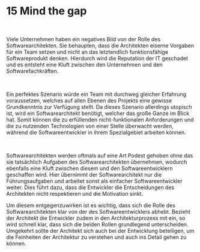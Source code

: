 15 Mind the gap
===============

 

Viele Unternehmen haben ein negatives Bild von der Rolle des
Softwarearchitekten. Sie behaupten, dass die Architekten eiserne Vorgaben für
ein Team setzen und nicht an das letztendlich funktionsfähige Softwareprodukt
denken. Hierdurch wird die Reputation der IT geschadet und es entsteht eine
Kluft zwischen den Unternehmen und den Softwarefachkräften.

 

Ein perfektes Szenario würde ein Team mit durchweg gleicher Erfahrung
voraussetzen, welches auf allen Ebenen des Projekts eine gewisse Grundkenntnis
zur Verfügung stellt. Da dieses Szenario allerdings utopisch ist, wird ein
Softwarearchitekt benötigt, welcher das große Ganze im Blick hat. Somit können
die zu erfüllenden nicht-funktionalen Anforderungen und die zu nutzenden
Technologien von einer Stelle überwacht werden, während die Softwareentwickler
in ihrem Spezialgebiet arbeiten können.

 

Softwarearchitekten werden oftmals auf eine Art Podest gehoben ohne das sie
tatsächlich Aufgaben des Softwarearchitekten übernehmen, wodurch ebenfalls eine
Kluft zwischen diesem und den Softwareentwicklern geschaffen wird. Hier
übernimmt der Softwarearchitekt nur die Führungsaufgaben und arbeitet sonst als
einfacher Softwareentwickler weiter. Dies führt dazu, dass die Entwickler die
Entscheidungen des Architekten nicht respektieren und die Motivation sinkt.

Um diesem entgegenzuwirken ist es wichtig, dass sich die Rolle des
Softwarearchitekten klar von der des Softwareentwicklers abhebt. Bezieht der
Architekt die Entwickler zudem in den Architekturprozess mit ein, so wird
schnell klar, dass sich die beiden Rollen grundlegend unterscheiden. Umgekehrt
sollte der Architekt sich auch bei der Entwicklung beteiligen, um die Feinheiten
der Architektur zu verstehen und auch ins Detail gehen zu können.
